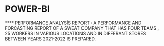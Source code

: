 # POWER-BI  
**** PERFORMANCE ANALYSİS  REPORT :
     A PERFORMANCE  AND FORCASTİNG REPORT OF A  SWEAT  COMPANY  THAT  HAS FOUR TEAMS , 25 WORKERS IN VARIOUS LOCATİONS  AND  IN DIFFERANT STORES 
  BETWEEN YEARS 2021-2022 IS PREPARED.
  

  
  
  
